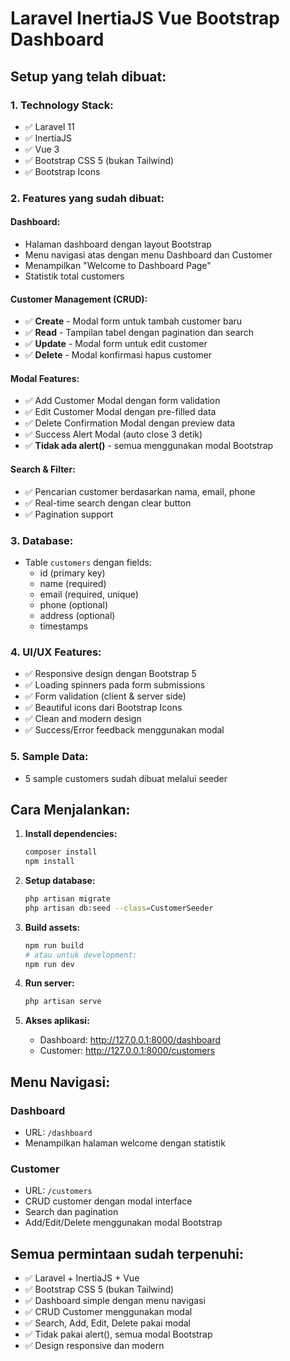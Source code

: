 # Laravel InertiaJS Vue Bootstrap Dashboard

## Setup yang telah dibuat:

### 1. **Technology Stack:**

-   ✅ Laravel 11
-   ✅ InertiaJS
-   ✅ Vue 3
-   ✅ Bootstrap CSS 5 (bukan Tailwind)
-   ✅ Bootstrap Icons

### 2. **Features yang sudah dibuat:**

#### **Dashboard:**

-   Halaman dashboard dengan layout Bootstrap
-   Menu navigasi atas dengan menu Dashboard dan Customer
-   Menampilkan "Welcome to Dashboard Page"
-   Statistik total customers

#### **Customer Management (CRUD):**

-   ✅ **Create** - Modal form untuk tambah customer baru
-   ✅ **Read** - Tampilan tabel dengan pagination dan search
-   ✅ **Update** - Modal form untuk edit customer
-   ✅ **Delete** - Modal konfirmasi hapus customer

#### **Modal Features:**

-   ✅ Add Customer Modal dengan form validation
-   ✅ Edit Customer Modal dengan pre-filled data
-   ✅ Delete Confirmation Modal dengan preview data
-   ✅ Success Alert Modal (auto close 3 detik)
-   ✅ **Tidak ada alert()** - semua menggunakan modal Bootstrap

#### **Search & Filter:**

-   ✅ Pencarian customer berdasarkan nama, email, phone
-   ✅ Real-time search dengan clear button
-   ✅ Pagination support

### 3. **Database:**

-   Table `customers` dengan fields:
    -   id (primary key)
    -   name (required)
    -   email (required, unique)
    -   phone (optional)
    -   address (optional)
    -   timestamps

### 4. **UI/UX Features:**

-   ✅ Responsive design dengan Bootstrap 5
-   ✅ Loading spinners pada form submissions
-   ✅ Form validation (client & server side)
-   ✅ Beautiful icons dari Bootstrap Icons
-   ✅ Clean and modern design
-   ✅ Success/Error feedback menggunakan modal

### 5. **Sample Data:**

-   5 sample customers sudah dibuat melalui seeder

## Cara Menjalankan:

1. **Install dependencies:**

    ```bash
    composer install
    npm install
    ```

2. **Setup database:**

    ```bash
    php artisan migrate
    php artisan db:seed --class=CustomerSeeder
    ```

3. **Build assets:**

    ```bash
    npm run build
    # atau untuk development:
    npm run dev
    ```

4. **Run server:**

    ```bash
    php artisan serve
    ```

5. **Akses aplikasi:**
    - Dashboard: http://127.0.0.1:8000/dashboard
    - Customer: http://127.0.0.1:8000/customers

## Menu Navigasi:

### Dashboard

-   URL: `/dashboard`
-   Menampilkan halaman welcome dengan statistik

### Customer

-   URL: `/customers`
-   CRUD customer dengan modal interface
-   Search dan pagination
-   Add/Edit/Delete menggunakan modal Bootstrap

## Semua permintaan sudah terpenuhi:

-   ✅ Laravel + InertiaJS + Vue
-   ✅ Bootstrap CSS 5 (bukan Tailwind)
-   ✅ Dashboard simple dengan menu navigasi
-   ✅ CRUD Customer menggunakan modal
-   ✅ Search, Add, Edit, Delete pakai modal
-   ✅ Tidak pakai alert(), semua modal Bootstrap
-   ✅ Design responsive dan modern
